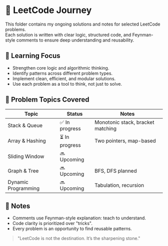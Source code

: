 # 🚀 LeetCode Journey

This folder contains my ongoing solutions and notes for selected LeetCode problems.  
Each solution is written with clear logic, structured code, and Feynman-style comments to ensure deep understanding and reusability.

## 🧠 Learning Focus
- Strengthen core logic and algorithmic thinking.
- Identify patterns across different problem types.
- Implement clean, efficient, and modular solutions.
- Use each problem as a tool to think, not just to solve.


## 🧩 Problem Topics Covered

| Topic                | Status        | Notes                       |
|---------------------|---------------|-----------------------------|
| Stack & Queue       | ✅ In progress | Monotonic stack, bracket matching |
| Array & Hashing     | ⏳ In progress | Two pointers, map-based     |
| Sliding Window       | 🔜 Upcoming    |                            |
| Graph & Tree        | 🔜 Upcoming    | BFS, DFS planned            |
| Dynamic Programming | 🔜 Upcoming    | Tabulation, recursion       |

## 📌 Notes
- Comments use Feynman-style explanation: teach to understand.
- Code clarity is prioritized over "tricks".
- Every problem is an opportunity to find reusable patterns.

> "LeetCode is not the destination. It’s the sharpening stone."
